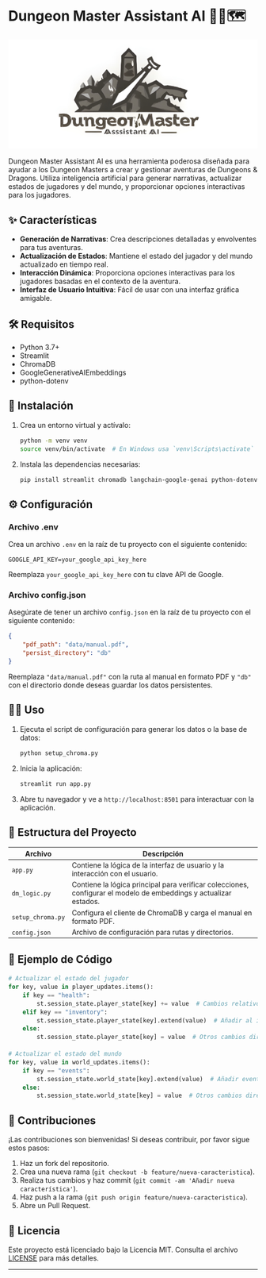 # Dungeon Master Assistant AI 🧙‍♂️🗺️

![Dungeon Master Assistant AI](img/logo.png)

Dungeon Master Assistant AI es una herramienta poderosa diseñada para ayudar a los Dungeon Masters a crear y gestionar aventuras de Dungeons & Dragons. Utiliza inteligencia artificial para generar narrativas, actualizar estados de jugadores y del mundo, y proporcionar opciones interactivas para los jugadores.

## ✨ Características

- **Generación de Narrativas**: Crea descripciones detalladas y envolventes para tus aventuras.
- **Actualización de Estados**: Mantiene el estado del jugador y del mundo actualizado en tiempo real.
- **Interacción Dinámica**: Proporciona opciones interactivas para los jugadores basadas en el contexto de la aventura.
- **Interfaz de Usuario Intuitiva**: Fácil de usar con una interfaz gráfica amigable.

## 🛠️ Requisitos

- Python 3.7+
- Streamlit
- ChromaDB
- GoogleGenerativeAIEmbeddings
- python-dotenv

## 🚀 Instalación

1. Crea un entorno virtual y actívalo:
    ```bash
    python -m venv venv
    source venv/bin/activate  # En Windows usa `venv\Scripts\activate`
    ```

2. Instala las dependencias necesarias:
    ```bash
    pip install streamlit chromadb langchain-google-genai python-dotenv
    ```

## ⚙️ Configuración

### Archivo .env

Crea un archivo `.env` en la raíz de tu proyecto con el siguiente contenido:

```env
GOOGLE_API_KEY=your_google_api_key_here
```
Reemplaza `your_google_api_key_here` con tu clave API de Google.

### Archivo config.json

Asegúrate de tener un archivo `config.json` en la raíz de tu proyecto con el siguiente contenido:

```json
{
    "pdf_path": "data/manual.pdf",
    "persist_directory": "db"
}
```

Reemplaza `"data/manual.pdf"` con la ruta al manual en formato PDF y `"db"` con el directorio donde deseas guardar los datos persistentes.

## 🏃‍♂️ Uso

1. Ejecuta el script de configuración para generar los datos o la base de datos:
    ```bash
    python setup_chroma.py
    ```

2. Inicia la aplicación:
    ```bash
    streamlit run app.py
    ```

3. Abre tu navegador y ve a `http://localhost:8501` para interactuar con la aplicación.

## 📂 Estructura del Proyecto

| Archivo            | Descripción                                                                 |
|--------------------|-----------------------------------------------------------------------------|
| `app.py`           | Contiene la lógica de la interfaz de usuario y la interacción con el usuario.|
| `dm_logic.py`      | Contiene la lógica principal para verificar colecciones, configurar el modelo de embeddings y actualizar estados. |
| `setup_chroma.py`  | Configura el cliente de ChromaDB y carga el manual en formato PDF.           |
| `config.json`      | Archivo de configuración para rutas y directorios.                          |

## 🧩 Ejemplo de Código

```python
# Actualizar el estado del jugador
for key, value in player_updates.items():
    if key == "health":
        st.session_state.player_state[key] += value  # Cambios relativos
    elif key == "inventory":
        st.session_state.player_state[key].extend(value)  # Añadir al inventario
    else:
        st.session_state.player_state[key] = value  # Otros cambios directos

# Actualizar el estado del mundo
for key, value in world_updates.items():
    if key == "events":
        st.session_state.world_state[key].extend(value)  # Añadir eventos
    else:
        st.session_state.world_state[key] = value  # Otros cambios directos
```
## 🤝 Contribuciones

¡Las contribuciones son bienvenidas! Si deseas contribuir, por favor sigue estos pasos:

1. Haz un fork del repositorio.
2. Crea una nueva rama (`git checkout -b feature/nueva-caracteristica`).
3. Realiza tus cambios y haz commit (`git commit -am 'Añadir nueva característica'`).
4. Haz push a la rama (`git push origin feature/nueva-caracteristica`).
5. Abre un Pull Request.

## 📜 Licencia

Este proyecto está licenciado bajo la Licencia MIT. Consulta el archivo [LICENSE](LICENSE) para más detalles.

---
